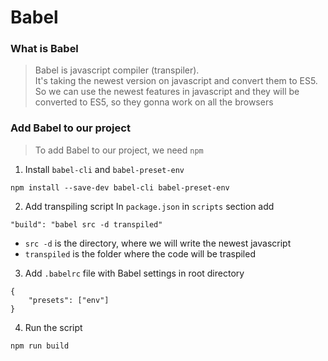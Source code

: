 # Babel


### What is Babel
> Babel is javascript compiler (transpiler).  
> It's taking the newest version on javascript and convert them to ES5.  
> So we can use the newest features in javascript and they will be converted to ES5,
> so they gonna work on all the browsers


### Add Babel to our project
> To add Babel to our project, we need `npm`


1. Install `babel-cli` and `babel-preset-env`
```
npm install --save-dev babel-cli babel-preset-env
```


2. Add transpiling script
In `package.json` in `scripts` section add
```
"build": "babel src -d transpiled"
```

- `src -d` is the directory, where we will write the newest javascript
- `transpiled` is the folder where the code will be traspiled


3. Add `.babelrc` file with Babel settings in root directory
```
{
    "presets": ["env"]
}
```


4. Run the script
```
npm run build
```